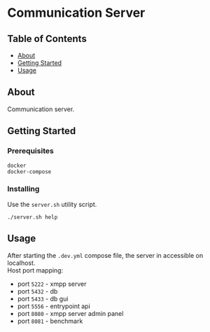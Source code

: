 # Communication Server

## Table of Contents

- [About](#about)
- [Getting Started](#getting_started)
- [Usage](#usage)

## About <a name = "about"></a>

Communication server.

## Getting Started <a name = "getting_started"></a>

### Prerequisites

```
docker
docker-compose
```

### Installing
Use the `server.sh` utility script.
```
./server.sh help
```

## Usage <a name = "usage"></a>

After starting the `.dev.yml` compose file, the server in accessible on localhost. </br>
Host port mapping: </br>
* port `5222` - xmpp server
* port `5432` - db
* port `5433` - db gui
* port `5556` - entrypoint api
* port `8080` - xmpp server admin panel
* port `8081` - benchmark
